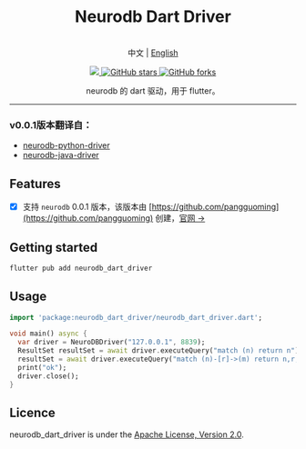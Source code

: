 <!-- 
Copyright (c) 2023- All neurodb_dart_driver authors. All rights reserved.

This source code is licensed under Apache 2.0 License.
-->

<h1 align="center"> Neurodb Dart Driver </h1>
<p align="center">
  <br> 中文 | <a href="https://github.com/dudu-ltd/neurodb_dart_driver/README-EN.md">English</a>
</p>

<p align="center">
  <a title="Powered by Flame" href="https://pub.flutter-io.cn/packages/neurodb_dart_driver" >
      <img src="https://img.shields.io/badge/Pub-v0.0.1-red?style=popout" />
  </a>
  <a href="https://github.com/dudu-ltd/neurodb_dart_driver/stargazers">
      <img src="https://img.shields.io/github/stars/dudu-ltd/neurodb_dart_driver" alt="GitHub stars" />
  </a>
  <a href="https://github.com/dudu-ltd/neurodb_dart_driver/network/members">
      <img src="https://img.shields.io/github/forks/dudu-ltd/neurodb_dart_driver" alt="GitHub forks" />
  </a>
</p>

<p align="center">neurodb 的 dart 驱动，用于 flutter。</p>

---

### v0.0.1版本翻译自：
- [neurodb-python-driver](https://github.com/pangguoming/neurodb-python-driver/)
- [neurodb-java-driver](https://github.com/pangguoming/neurodb-java-driver)

## Features

- [x] 支持 `neurodb` 0.0.1 版本，该版本由 [https://github.com/pangguoming](https://github.com/pangguoming) 创建，[官网 ->](http://neurodb.org/)

## Getting started

```sh
flutter pub add neurodb_dart_driver
```

## Usage

```dart
import 'package:neurodb_dart_driver/neurodb_dart_driver.dart';

void main() async {
  var driver = NeuroDBDriver("127.0.0.1", 8839);
  ResultSet resultSet = await driver.executeQuery("match (n) return n");
  resultSet = await driver.executeQuery("match (n)-[r]->(m) return n,r,m ");
  print("ok");
  driver.close();
}
```

## Licence

neurodb_dart_driver is under the [Apache License, Version 2.0](https://www.apache.org/licenses/LICENSE-2.0).
